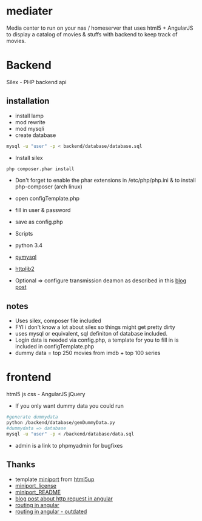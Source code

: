 mediater
========


Media center to run on your nas / homeserver that uses html5 + AngularJS to display a catalog of movies & stuffs with backend to keep track of movies.

# Backend
Silex - PHP backend api

## installation
* install lamp
 * mod rewrite
 * mod mysqli
* create database
```bash
mysql -u "user" -p < backend/database/database.sql
```
* Install silex
```bash
php composer.phar install
```
 * Don't forget to enable the phar extensions in /etc/php/php.ini & to install php-composer (arch linux)
* open configTemplate.php
 * fill in user & password
 * save as config.php

* Scripts
 * python 3.4
 * [pymysql](https://github.com/PyMySQL/PyMySQL)
 * [httplib2](https://github.com/jcgregorio/httplib2)


* Optional => configure transmission deamon as described in this [blog post](https://raymii.org/s/blog/Transmission-Raspberry-Pi-Arch-Linux.html)

## notes
* Uses silex, composer file included
 * FYI i don't know a lot about silex so things might get pretty dirty
* uses mysql or equivalent, sql definiton of database included.
* Login data is needed via config.php, a template for you to fill in is included in configTemplate.php
* dummy data = top 250 movies from imdb + top 100 series


# frontend
html5 js css - AngularJS jQuery

* If you only want dummy data you could run 
```bash
#generate dummydata
python /backend/database/genDummyData.py 
#dummydata => database
mysql -u "user" -p < /backend/database/data.sql
```

* admin is a link to phpmyadmin for bugfixes


## Thanks
* template [miniport](http://html5up.net/uploads/demos/miniport/) from [html5up](http://html5up.net/)
 * [miniport_license](/frontend/LICENSE_miniport.txt)
 * [miniport_README](/frontend/README_miniport.txt)
* [blog post about http request in angular](http://www.bennadel.com/blog/2612-using-the-http-service-in-angularjs-to-make-ajax-requests.htm)
* [routing in angular](http://scotch.io/tutorials/javascript/single-page-apps-with-angularjs-routing-and-templating)
* [routing in angular - outdated](http://viralpatel.net/blogs/angularjs-routing-and-views-tutorial-with-example/)